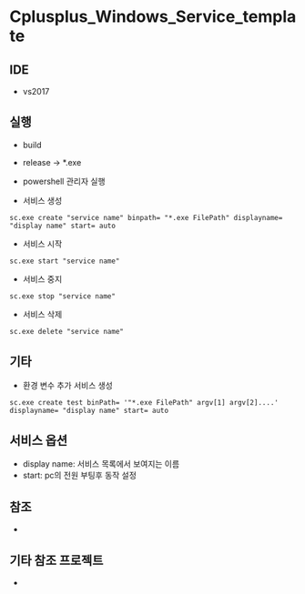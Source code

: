 # Cplusplus_Windows_Service_template

## IDE
- vs2017

## 실행
- build
- release -> *.exe 

- powershell 관리자 실행

- 서비스 생성 
```
sc.exe create "service name" binpath= "*.exe FilePath" displayname= "display name" start= auto
```

- 서비스 시작
```
sc.exe start "service name" 
```

- 서비스 중지
```
sc.exe stop "service name"
```

- 서비스 삭제
```
sc.exe delete "service name"
```

## 기타
- 환경 변수 추가 서비스 생성
```
sc.exe create test binPath= '"*.exe FilePath" argv[1] argv[2]....' displayname= "display name" start= auto
```

## 서비스 옵션
- display name: 서비스 목록에서 보여지는 이름
- start: pc의 전원 부팅후 동작 설정

## 참조
- 

## 기타 참조 프로젝트
- [c# dotnet6.0 서비스 만들기]:(https://github.com/andes-noh/dotent-basic-sample)
